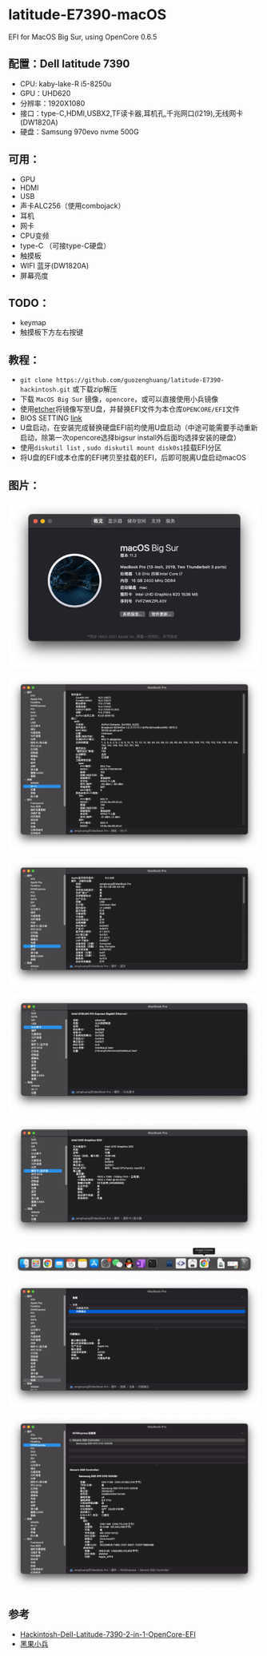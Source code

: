 # latitude-E7390-macOS

EFI for MacOS Big Sur, using OpenCore 0.6.5

## 配置：Dell latitude 7390

- CPU: kaby-lake-R i5-8250u
- GPU：UHD620
- 分辨率：1920X1080
- 接口：type-C,HDMI,USBX2,TF读卡器,耳机孔,千兆网口(I219),无线网卡(DW1820A)
- 硬盘：Samsung 970evo nvme 500G

## 可用：
- GPU
- HDMI
- USB
- 声卡ALC256（使用combojack）
- 耳机
- 网卡
- CPU变频
- type-C （可接type-C硬盘）
- 触摸板
- WIFI 蓝牙(DW1820A)
- 屏幕亮度

## TODO：
- keymap
- 触摸板下方左右按键

## 教程：

- ```git clone https://github.com/guozenghuang/latitude-E7390-hackintosh.git``` 或下载zip解压
- 下载 ```MacOS Big Sur``` 镜像，```opencore```，或可以直接使用小兵镜像
- 使用[etcher](https://www.balena.io/etcher/)将镜像写至U盘，并替换EFI文件为本仓库```OPENCORE/EFI```文件
- BIOS SETTING [link](https://blog.daliansky.net/macOS-BigSur-11.2-20D64-Release-version-with-OC-0.6.6-and-Clover-5129-and-PE-original-image.html#BIOS%E8%AE%BE%E7%BD%AE%E9%80%89%E9%A1%B9%E5%88%97%E8%A1%A8)
- U盘启动，在安装完成替换硬盘EFI前均使用U盘启动（中途可能需要手动重新启动，除第一次opencore选择bigsur install外后面均选择安装的硬盘）
- 使用```diskutil list``` , ```sudo diskutil mount disk0s1```挂载EFI分区
- 将U盘的EFI或本仓库的EFI拷贝至挂载的EFI，后即可脱离U盘启动macOS

## 图片：

![INFO](./asset/INFO.png)

![DW1820A](./asset/DW1820A.png)

![Bluetooth](./asset/Bluetooth.png)

![I219LM](./asset/I219LM.png)

![UHD620](./asset/UHD620.png)

![handoff](./asset/handoff.png)



![970EVO500G](./asset/ALC256.png)

![970EVO500G](./asset/970EVO500G.png)





## 参考
- [Hackintosh-Dell-Latitude-7390-2-in-1-OpenCore-EFI](https://github.com/PurpleCrumpets/Hackintosh-Dell-Latitude-7390-2-in-1-OpenCore-EFI)
- [黑果小兵](https://blog.daliansky.net/macOS-BigSur-11.2-20D64-Release-version-with-OC-0.6.6-and-Clover-5129-and-PE-original-image.html)
